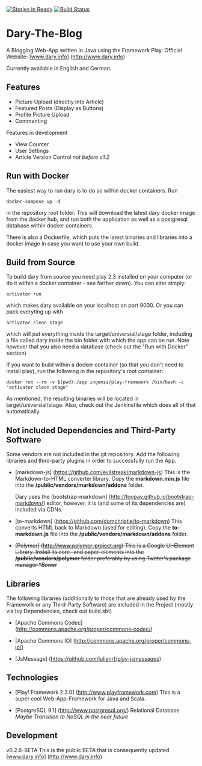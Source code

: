 [![Stories in Ready](https://badge.waffle.io/frontside/dary-the-blog.png?label=ready&title=Ready)](https://waffle.io/frontside/dary-the-blog)
[![Build Status](https://travis-ci.org/FrontSide/Dary-The-Blog.svg?branch=master)](https://travis-ci.org/FrontSide/Dary-The-Blog)

# Dary-The-Blog

A Blogging Web-App written in Java using the Framework Play.
Official Website: [www.dary.info] (http://www.dary.info)

Currently available in English and German.

## Features

- Picture Upload (directly into Article)
- Featured Posts (Display as Buttons)
- Profile Picture Upload
- Commenting

Features in development

- View Counter
- User Settings
- Article Version Control *not before v1.2*

## Run with Docker

The easiest way to run dary is to do so within docker containers.
Run

    docker-compose up -d

in the repository root folder. This will download the latest dary docker image from the docker hub,
and run both the application as well as a postgresql database within docker containers.

There is also a Dockerfile, which puts the latest binaries and libraries into a docker image in case you want to use your own build.

## Build from Source

To build dary from source you need play 2.3 installed on your computer (or do it within a docker container - see farther down).
You can eiter simply:

    activator run

which makes dary available on your localhost on port 9000.
Or you can pack everyting up with

    activator clean stage

which will put everything inside the target/universial/stage folder,
including a file called dary inside the bin folder with which the app can be run.
Note however that you also need a database (check out the "Run with Docker" section)

If you want to build within a docker container (so that you don't need to install play),
run the following in the repository's root container:

    docker run --rm -v $(pwd):/app ingensi/play-framework /bin/bash -c "activator clean stage"

As mentioned, the resulting binaries will be located in target/universial/stage.
Also, check out the Jenkinsfile which does all of that automatically.


## Not included Dependencies and Third-Party Software

Some vendors are not included in the git repository.
Add the following libraries and third-party plugins in order to successfully run the App.

- [markdown-js] (https://github.com/evilstreak/markdown-js)
  This is the Markdown-to-HTML converter library.
  Copy the **markdown.min.js** file into the **/public/vendors/markdown/addons** folder.

  Dary uses the [bootstrap-markdown] (http://toopay.github.io/bootstrap-markdown/) editor, however,
  it is (and some of its dependencies are) included via CDNs.

- [to-markdown] (https://github.com/domchristie/to-markdown)
  This converts HTML back to Markdown (used for editing).
  Copy the **to-markdown.js** file into the **/public/vendors/markdown/addons** folder.

- ~~[Polymer] (http://www.polymer-project.org)
  This is a Google UI-Element Library.
  Install its core- and paper-elements into the **/public/vendors/polymer** folder
  preferably by using Twitter's package manager **Bower*~~

## Libraries

The following libraries (additionally to those that are already used by the Framework or
any Third-Party Software) are included in the Project (mostly via Ivy Dependencies, check out build.sbt)

- [Apache Commons Codec] (http://commons.apache.org/proper/commons-codec/)

- [Apache Commons IO] (http://commons.apache.org/proper/commons-io/)

- [JsMessage] (https://github.com/julienrf/play-jsmessages)


## Technologies

- [Play! Framework 2.3.0] (http://www.playframework.com)
  This is a super cool Web-App-Framework for Java and Scala.

- [PostgreSQL 9.1] (http://www.postgresql.org/)
  Relational Database
  *Maybe Transition to NoSQL in the near future*

## Development

v0.2.6-BETA
This is the public BETA that is consequently updated
[www.dary.info] (http://www.dary.info)
